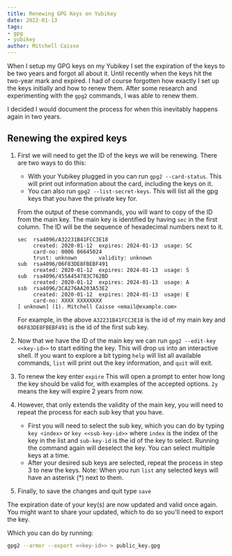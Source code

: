 ```yaml
---
title: Renewing GPG Keys on Yubikey
date: 2022-01-13
tags:
- gpg
- yubikey
author: Mitchell Caisse
---
```


When I setup my GPG keys on my Yubikey I set the expiration of the keys to be two years and forgot all about it. Until recently
when the keys hit the two-year mark and expired. I had of course forgotten how exactly I set up the keys initially and
how to renew them. After some research and experimenting with the `gpg2` commands, I was able to renew them.

I decided I would document the process for when this inevitably happens again in two years.

## Renewing the expired keys

1. First we will need to get the ID of the keys we will be renewing. There are two ways to do this:
    * With your Yubikey plugged in you can run `gpg2 --card-status`. This will print out information about the card, including the keys on it.
    * You can also run `gpg2 --list-secret-keys`. This will list all the gpg keys that you have the private key for. 

   From the output of these commands, you will want to copy of the ID from the main key. The main key is identified by having
   `sec` in the first column. The ID will be the sequence of hexadecimal numbers next to it.
   
   ```
   sec  rsa4096/A32231B41FCC3E18
        created: 2020-01-12  expires: 2024-01-13  usage: SC  
        card-no: 0006 06645024
        trust: unknown       validity: unknown
   sub  rsa4096/06F83DE8FBEBF491
        created: 2020-01-12  expires: 2024-01-13  usage: S   
   sub  rsa4096/455A454783C762BD
        created: 2020-01-12  expires: 2024-01-13  usage: A   
   ssb  rsa4096/3CA276AA203A53E2
        created: 2020-01-12  expires: 2024-01-13  usage: E   
        card-no: XXXX XXXXXXXX
   [ unknown] (1). Mitchell Caisse <email@example.com>
   ```
   
   For example, in the above `A32231B41FCC3E18` is the id of my main key and `06F83DE8FBEBF491` is the id of the first sub key.

2. Now that we have the ID of the main key we can run `gpg2 --edit-key <<key-id>>` to start editing the key. This will drop
us into an interactive shell. If you want to explore a bit typing `help` will list all available commands, `list` will print
out the key information, and `quit` will exit.
3. To renew the key enter `expire` This will open a prompt to enter how long the key should be valid for, with examples 
 of the accepted options. `2y` means the key will expire 2 years from now.
4. However, that only extends the validity of the main key, you will need to repeat the process for each sub key that you have.
   * First you will need to select the sub key, which you can do by typing `key <index>` or `key <<sub-key-id>>` where `index` is the
   index of the key in the list and `sub-key-id` is the id of the key to select. Running the command again will deselect the key.
   You can select multiple keys at a time.
   * After your desired sub keys are selected, repeat the process in step 3 to new the keys. Note: When you run `list`
   any selected keys will have an asterisk (*) next to them.
5. Finally, to save the changes and quit type `save`

The expiration date of your key(s) are now updated and valid once again. You might want to share your updated, which to do so you'll need to 
export the key. 

Which you can do by running:
```bash
gpg2 --armor --export <<key-id>> > public_key.gpg
```
